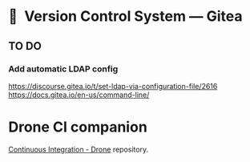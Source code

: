 # 📑  Version Control System — Gitea

## TO DO

### Add automatic LDAP config

https://discourse.gitea.io/t/set-ldap-via-configuration-file/2616
https://docs.gitea.io/en-us/command-line/

# Drone CI companion

[Continuous Integration - Drone](https://github.com/JulianCataldo/ci-drone) repository.
